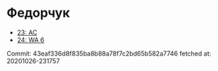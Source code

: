 # Федорчук
- [23: AC](23.md)
- [24: WA 6](24.md)

Commit: 43eaf336d8f835ba8b88a78f7c2bd65b582a7746
 fetched at: 20201026-231757

